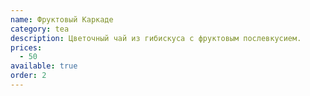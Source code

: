 ```yaml
---
name: Фруктовый Каркаде
category: tea
description: Цветочный чай из гибискуса с фруктовым послевкусием.
prices:
  - 50
available: true
order: 2
---
```

